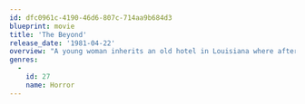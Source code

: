 ```yaml
---
id: dfc0961c-4190-46d6-807c-714aa9b684d3
blueprint: movie
title: 'The Beyond'
release_date: '1981-04-22'
overview: "A young woman inherits an old hotel in Louisiana where after a series of supernatural 'accidents', she learns that the building was built over one of the entrances to Hell."
genres:
  -
    id: 27
    name: Horror
---
```

